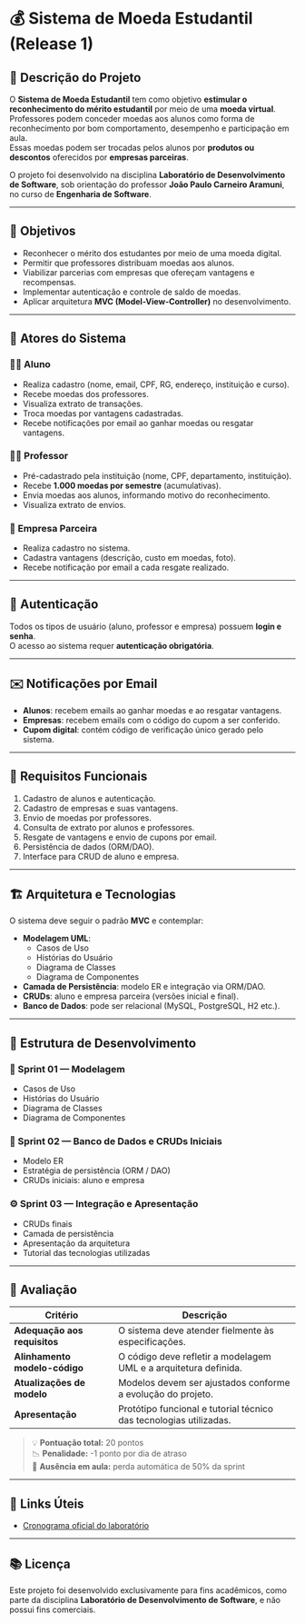 
# 💰 Sistema de Moeda Estudantil (Release 1)

## 📘 Descrição do Projeto

O **Sistema de Moeda Estudantil** tem como objetivo **estimular o reconhecimento do mérito estudantil** por meio de uma **moeda virtual**.  
Professores podem conceder moedas aos alunos como forma de reconhecimento por bom comportamento, desempenho e participação em aula.  
Essas moedas podem ser trocadas pelos alunos por **produtos ou descontos** oferecidos por **empresas parceiras**.

O projeto foi desenvolvido na disciplina **Laboratório de Desenvolvimento de Software**, sob orientação do professor **João Paulo Carneiro Aramuni**, no curso de **Engenharia de Software**.

---

## 🎯 Objetivos

- Reconhecer o mérito dos estudantes por meio de uma moeda digital.  
- Permitir que professores distribuam moedas aos alunos.  
- Viabilizar parcerias com empresas que ofereçam vantagens e recompensas.  
- Implementar autenticação e controle de saldo de moedas.  
- Aplicar arquitetura **MVC (Model-View-Controller)** no desenvolvimento.

---

## 👥 Atores do Sistema

### 🧑‍🎓 Aluno
- Realiza cadastro (nome, email, CPF, RG, endereço, instituição e curso).  
- Recebe moedas dos professores.  
- Visualiza extrato de transações.  
- Troca moedas por vantagens cadastradas.  
- Recebe notificações por email ao ganhar moedas ou resgatar vantagens.

### 👨‍🏫 Professor
- Pré-cadastrado pela instituição (nome, CPF, departamento, instituição).  
- Recebe **1.000 moedas por semestre** (acumulativas).  
- Envia moedas aos alunos, informando motivo do reconhecimento.  
- Visualiza extrato de envios.  

### 🏢 Empresa Parceira
- Realiza cadastro no sistema.  
- Cadastra vantagens (descrição, custo em moedas, foto).  
- Recebe notificação por email a cada resgate realizado.

---

## 🔐 Autenticação

Todos os tipos de usuário (aluno, professor e empresa) possuem **login e senha**.  
O acesso ao sistema requer **autenticação obrigatória**.

---

## ✉️ Notificações por Email

- **Alunos**: recebem emails ao ganhar moedas e ao resgatar vantagens.  
- **Empresas**: recebem emails com o código do cupom a ser conferido.  
- **Cupom digital**: contém código de verificação único gerado pelo sistema.

---

## 🧩 Requisitos Funcionais

1. Cadastro de alunos e autenticação.  
2. Cadastro de empresas e suas vantagens.  
3. Envio de moedas por professores.  
4. Consulta de extrato por alunos e professores.  
5. Resgate de vantagens e envio de cupons por email.  
6. Persistência de dados (ORM/DAO).  
7. Interface para CRUD de aluno e empresa.

---

## 🏗️ Arquitetura e Tecnologias

O sistema deve seguir o padrão **MVC** e contemplar:  
- **Modelagem UML**:  
  - Casos de Uso  
  - Histórias do Usuário  
  - Diagrama de Classes  
  - Diagrama de Componentes  
- **Camada de Persistência**: modelo ER e integração via ORM/DAO.  
- **CRUDs**: aluno e empresa parceira (versões inicial e final).  
- **Banco de Dados**: pode ser relacional (MySQL, PostgreSQL, H2 etc.).

---

## 🧱 Estrutura de Desenvolvimento

### 🧩 Sprint 01 — Modelagem
- Casos de Uso  
- Histórias do Usuário  
- Diagrama de Classes  
- Diagrama de Componentes  

### 💾 Sprint 02 — Banco de Dados e CRUDs Iniciais
- Modelo ER  
- Estratégia de persistência (ORM / DAO)  
- CRUDs iniciais: aluno e empresa  

### ⚙️ Sprint 03 — Integração e Apresentação
- CRUDs finais  
- Camada de persistência  
- Apresentação da arquitetura  
- Tutorial das tecnologias utilizadas  

---

## 🧮 Avaliação

| Critério | Descrição |
|-----------|------------|
| **Adequação aos requisitos** | O sistema deve atender fielmente às especificações. |
| **Alinhamento modelo-código** | O código deve refletir a modelagem UML e a arquitetura definida. |
| **Atualizações de modelo** | Modelos devem ser ajustados conforme a evolução do projeto. |
| **Apresentação** | Protótipo funcional e tutorial técnico das tecnologias utilizadas. |

> 💡 **Pontuação total:** 20 pontos  
> 📉 **Penalidade:** -1 ponto por dia de atraso  
> 🚫 **Ausência em aula:** perda automática de 50% da sprint  

---

## 🔗 Links Úteis

- [Cronograma oficial do laboratório](https://github.com/joaopauloaramuni/laboratorio-de-desenvolvimento-de-software/tree/main/CRONOGRAMA)

---

## 📚 Licença

Este projeto foi desenvolvido exclusivamente para fins acadêmicos, como parte da disciplina **Laboratório de Desenvolvimento de Software**, e não possui fins comerciais.
